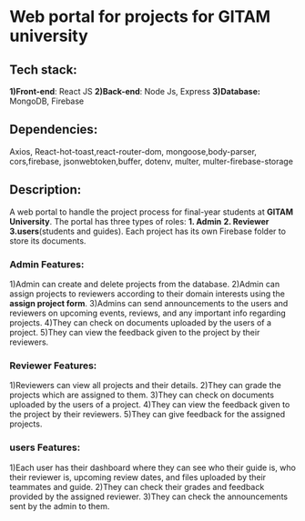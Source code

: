 # Web portal for projects for GITAM university
## Tech stack:
**1)Front-end**: React JS
**2)Back-end**: Node Js, Express
**3)Database:** MongoDB, Firebase

## Dependencies:
Axios, React-hot-toast,react-router-dom, mongoose,body-parser, cors,firebase, jsonwebtoken,buffer, dotenv, multer, multer-firebase-storage

## Description:
A web portal to handle the project process for final-year students at **GITAM University**. The portal has three types of roles: 
**1. Admin** 
**2. Reviewer**
**3.users**(students and guides). 
Each project has its own Firebase folder to store its documents.

### Admin Features:
1)Admin can create and delete projects from the database.
2)Admin can assign projects to reviewers according to their domain interests using the **assign project form**. 
3)Admins can send announcements to the users and reviewers on upcoming events, reviews, and any important info regarding projects.
4)They can check on documents uploaded by the users of a project.
5)They can view the feedback given to the project by their reviewers.

### Reviewer Features:
1)Reviewers can view all projects and their details.
2)They can grade the projects which are assigned to them.
3)They can check on documents uploaded by the users of a project.
4)They can view the feedback given to the project by their reviewers.
5)They can give feedback for the assigned projects.

### users Features:
1)Each user has their dashboard where they can see who their guide is, who their reviewer is, upcoming review dates, and files uploaded by their teammates and guide.
2)They can check their grades and feedback provided by the assigned reviewer.
3)They can check the announcements sent by the admin to them.

